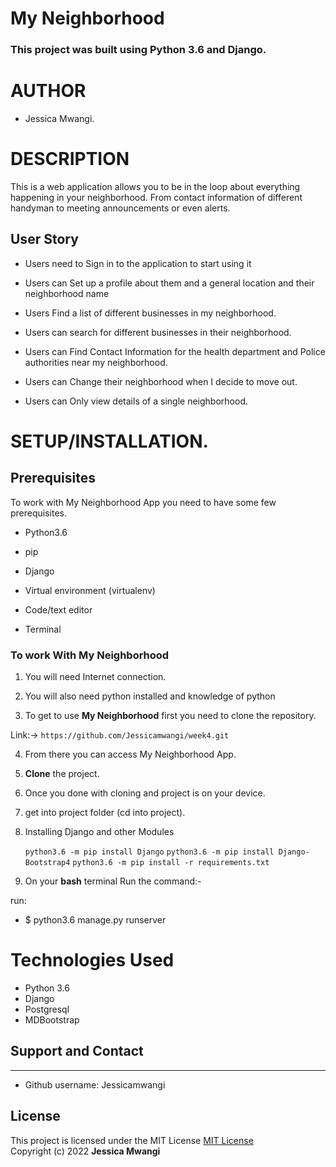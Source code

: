 # My Neighborhood

### **This project was built using Python 3.6  and Django.** 

# AUTHOR

* Jessica Mwangi.

# DESCRIPTION

This is a web application allows you to be in the loop about everything happening in your neighborhood. From contact information of different handyman to meeting announcements or even alerts.

## User Story

- Users need to Sign in to the application to start using it

- Users can Set up a profile about them and a general location and their neighborhood name

- Users Find a list of different businesses in my neighborhood.

- Users can search for different businesses in their neighborhood.

-  Users can Find Contact Information for the health department and Police authorities near my neighborhood. 

-  Users can Change their neighborhood when I decide to move out.

-  Users can Only view details of a single neighborhood.



# **SETUP/INSTALLATION.**
## Prerequisites

To work with My Neighborhood App you need to have some few prerequisites.

- Python3.6

- pip

- Django 

- Virtual environment (virtualenv)

- Code/text editor

- Terminal


### **To work With My Neighborhood**

1. You will need Internet connection.

2. You will also need python installed and knowledge of python

3. To get to use **My Neighborhood** first you need to clone the repository. 

Link:-> ```https://github.com/Jessicamwangi/week4.git```

4. From there you can access My Neighborhood App.

5. **Clone** the project.

6. Once you done with cloning and project is on your device.

7. get into project folder (cd into project).

8. Installing Django and other Modules

    `python3.6 -m pip install Django`
    `python3.6 -m pip install Django-Bootstrap4`
    `python3.6 -m pip install -r requirements.txt`

9. On your **bash** terminal Run the command:- 

run: 
* $ python3.6 manage.py runserver

# Technologies Used

* Python 3.6
* Django
* Postgresql
* MDBootstrap

## Support and Contact
---


- Github username: Jessicamwangi

## License
This project is licensed under the MIT License 
[MIT License](https://choosealicense.com/licenses/mit/)  
Copyright (c) 2022 **Jessica Mwangi**